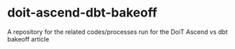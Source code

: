 # doit-ascend-dbt-bakeoff
A repository for the related codes/processes run for the DoiT Ascend vs dbt bakeoff article
